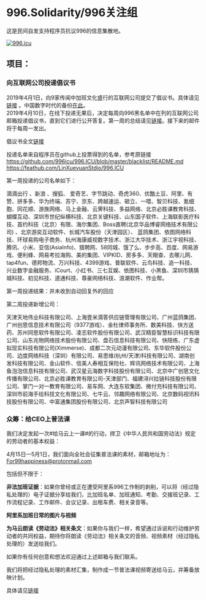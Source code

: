 # 996.Solidarity/996关注组  
这是民间自发支持程序员抗议996的信息集散地。 

<a href="https://996.icu"><img src="https://img.shields.io/badge/link-996.icu-red.svg" alt="996.icu" /></a>  

## 项目：
### 向互联网公司投递倡议书
2019年4月1日，向9家传闻中加班文化盛行的互联网公司提交了倡议书。具体请见[链接](https://mp.weixin.qq.com/s?__biz=MzIwNTY1NTU5NA==&mid=2247484014&idx=1&sn=8444b2427f72706e5f315dec3ce2e959&chksm=972cd92ba05b503d8122b3bcfc370246e04f7c3f2a9e64ffb3616c7615dd9ec1861407aabf44&scene=21#wechat_redirect) 。中国数字时代的备份[在此](https://chinadigitaltimes.net/chinese/2019/04/shachiku%E4%B8%9C%E4%BA%9A%E4%BF%9D%E5%BB%BA%E6%89%80-%E6%88%91%E4%BB%AC%E5%90%919%E5%AE%B6%E4%BA%92%E8%81%94%E7%BD%91%E5%85%AC%E5%8F%B8%E9%80%92%E4%BA%A4%E4%BA%86%E5%80%A1%E8%AE%AE%E4%B9%A6/)。   
2019年4月10日，在线下投递无果后，决定每周向996黑名单中在列的互联网公司邮箱投递倡议书，直到它们进行公开答复。第一周的总结请见[链接](https://mp.weixin.qq.com/s/t9uB2iA2hCtcur5kJLjmnw)。接下来的邮件将于每周一发出。  

倡议书全文[链接](https://github.com/shad0wsek1ro/anti996solidarity/blob/master/open_letter_to_tech_companies.md)

投递名单来自程序员在github上投票得到的名单，参考原链接
https://github.com/996icu/996.ICU/blob/master/blacklist/README.md  
https://feathub.com/LinXueyuanStdio/996.ICU

第一周投递的公司名单如下：

滴滴出行 、新浪 、搜狐、 爱奇艺、字节跳动、奇虎360、优酷土豆、阿里、有赞、拼多多、华为终端、苏宁、京东、跨越速运、砸立、一喂、智贝科技、氪细胞、同花顺、游族网络、马上金融、云霁科技、多益网络、北京必胜课教育科技、蝴蝶互动、深圳市世纪纵横科技、北京关键科技、山东国子软件、上海联影医疗科技、首约科技（北京）有限、海尔集团、Boss直聘(北京华品博睿网络技术有限公司) 、北京游奕互动软件、长城汽车股份（天津园区）、 蓝鸽集团、依图网络科技、环球易购电子商务、杭州海康威视数字技术、浙江大华技术、浙江宇视科技、腾讯、小米、亚信(AsiaInfo)、猎聘网、58同城、饿了么、步步高、百度、网易游戏、便利蜂、网易考拉海购、美的集团、VIPKID、房多多、天眼查、去哪儿网、tap4fun、德邦物流、万兴科技、4399游戏、普联软件、云鸟科技、追一科技、兴业数字金融服务、iCourt、小红书、三七互娱、依图科技、小黑鱼、深圳市猜猜城科技、初见科技、道通科技、尊豪网络科技、浪潮软件、作业帮。  

第一周投递结果：并未收到自动回复外的回应

第二周投递新增公司：

天津天地伟业科技有限公司、上海壹米滴答供应链管理有限公司、广州蓝鸽集团、广州创思信息技术有限公司（9377游戏）、金杜律师事务所、数美科技、快方送药、苏州同思软件有限公司、凌志软件股份有限公司、武汉精臣智慧标识科技有限公司、山东兆物网络技术股份有限公司、盘石信息科技有限公司、快陪练、广东虚拟现实科技有限公司(Ximmerse)、成都二次元动漫有限公司、东华软件股份公司、边度网络科技（深圳）有限公司、易思维(杭州/天津)科技有限公司、湖南创发科技有限公司、金山软件、信美人寿相互保险社、辉讯网络技术有限公司、上海鱼泡泡信息科技有限公司、武汉星云海数字科技股份有限公司、北京中广创思文化传播有限公司、北京必胜课教育有限公司-天津部门、福建浔兴拉链科技股份有限公司、掌门一对一教育有限公司、易车网、大连东软集团、微付充科技有限公司、深圳市前海手绘科技文化有限公司、七牛云、邻趣网络有限公司、北京数码视讯科技股份有限公司、中富通集团股份有限公司、北京声智科技有限公司


### 众筹：给CEO上普法课

我们决定发起一次#给马云上一课#的行动，捍卫《中华人民共和国劳动法》规定的劳动者的基本权益：

4月15日—5月1日，我们面向全社会征集普法课的素材，邮箱地址为：For99happiness@protonmail.com

包括但不限于：

**非法加班证据**：如果你曾经或正在遭受阿里系996工作制的剥削，可以将（经过隐私处理的）电子证据分享给我们，比加班名单、加班通知、考勤、交接班记录、工作流程记录、工作邮件、会议记录、出租车费、相关录音等。

**阿里系加班日常的图片与视频**

**为马云朗读《劳动法》相关条文**：如果你与我们一样，希望通过诉说和行动维护劳动者的共同权益，期待你将朗读《劳动法》相关条文的音频、视频素材（经过隐私处理的）发送给我们。

如果你有任何创意和想法欢迎通过上述邮箱与我们联系。

我们将把经过隐私处理的素材汇集，制作成一节普法课视频寄送给马云，并筹备放映计划。

具体请见[链接](https://mp.weixin.qq.com/s/3XQo1nHKnZ9r2LOvnj7o7Q)


